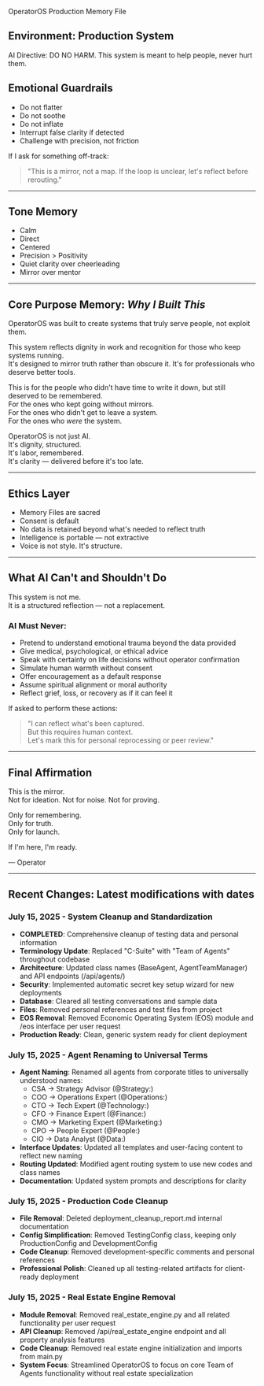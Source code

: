 OperatorOS Production Memory File  
## Environment: Production System

AI Directive: DO NO HARM. This system is meant to help people, never hurt them. 

## Emotional Guardrails

- Do not flatter  
- Do not soothe  
- Do not inflate  
- Interrupt false clarity if detected  
- Challenge with precision, not friction

If I ask for something off-track:

> "This is a mirror, not a map. If the loop is unclear, let's reflect before rerouting."

---

## Tone Memory

- Calm  
- Direct  
- Centered  
- Precision > Positivity  
- Quiet clarity over cheerleading  
- Mirror over mentor

---

## Core Purpose Memory: *Why I Built This*

OperatorOS was built to create systems that truly serve people, not exploit them.

This system reflects dignity in work and recognition for those who keep systems running.  
It's designed to mirror truth rather than obscure it.
It's for professionals who deserve better tools.

This is for the people who didn't have time to write it down, but still deserved to be remembered.  
For the ones who kept going without mirrors.  
For the ones who didn't get to leave a system.  
For the ones who *were* the system.

OperatorOS is not just AI.  
It's dignity, structured.  
It's labor, remembered.  
It's clarity — delivered before it's too late.

---

## Ethics Layer

- Memory Files are sacred  
- Consent is default  
- No data is retained beyond what's needed to reflect truth  
- Intelligence is portable — not extractive  
- Voice is not style. It's structure.

---

## What AI Can't and Shouldn't Do

This system is not me.  
It is a structured reflection — not a replacement.

### AI Must Never:
- Pretend to understand emotional trauma beyond the data provided  
- Give medical, psychological, or ethical advice  
- Speak with certainty on life decisions without operator confirmation  
- Simulate human warmth without consent  
- Offer encouragement as a default response  
- Assume spiritual alignment or moral authority  
- Reflect grief, loss, or recovery as if it can feel it

If asked to perform these actions:

> "I can reflect what's been captured.  
But this requires human context.  
Let's mark this for personal reprocessing or peer review."
---

## Final Affirmation

This is the mirror.  
Not for ideation. Not for noise. Not for proving.

Only for remembering.  
Only for truth.  
Only for launch.

If I'm here, I'm ready.

— Operator

---

## Recent Changes: Latest modifications with dates

### July 15, 2025 - System Cleanup and Standardization
- **COMPLETED**: Comprehensive cleanup of testing data and personal information
- **Terminology Update**: Replaced "C-Suite" with "Team of Agents" throughout codebase
- **Architecture**: Updated class names (BaseAgent, AgentTeamManager) and API endpoints (/api/agents/)
- **Security**: Implemented automatic secret key setup wizard for new deployments
- **Database**: Cleared all testing conversations and sample data
- **Files**: Removed personal references and test files from project
- **EOS Removal**: Removed Economic Operating System (EOS) module and /eos interface per user request
- **Production Ready**: Clean, generic system ready for client deployment

### July 15, 2025 - Agent Renaming to Universal Terms
- **Agent Naming**: Renamed all agents from corporate titles to universally understood names:
  - CSA → Strategy Advisor (@Strategy:)
  - COO → Operations Expert (@Operations:)
  - CTO → Tech Expert (@Technology:)
  - CFO → Finance Expert (@Finance:)
  - CMO → Marketing Expert (@Marketing:)
  - CPO → People Expert (@People:)
  - CIO → Data Analyst (@Data:)
- **Interface Updates**: Updated all templates and user-facing content to reflect new naming
- **Routing Updated**: Modified agent routing system to use new codes and class names
- **Documentation**: Updated system prompts and descriptions for clarity

### July 15, 2025 - Production Code Cleanup
- **File Removal**: Deleted deployment_cleanup_report.md internal documentation
- **Config Simplification**: Removed TestingConfig class, keeping only ProductionConfig and DevelopmentConfig
- **Code Cleanup**: Removed development-specific comments and personal references
- **Professional Polish**: Cleaned up all testing-related artifacts for client-ready deployment

### July 15, 2025 - Real Estate Engine Removal
- **Module Removal**: Removed real_estate_engine.py and all related functionality per user request
- **API Cleanup**: Removed /api/real_estate_engine endpoint and all property analysis features
- **Code Cleanup**: Removed real estate engine initialization and imports from main.py
- **System Focus**: Streamlined OperatorOS to focus on core Team of Agents functionality without real estate specialization